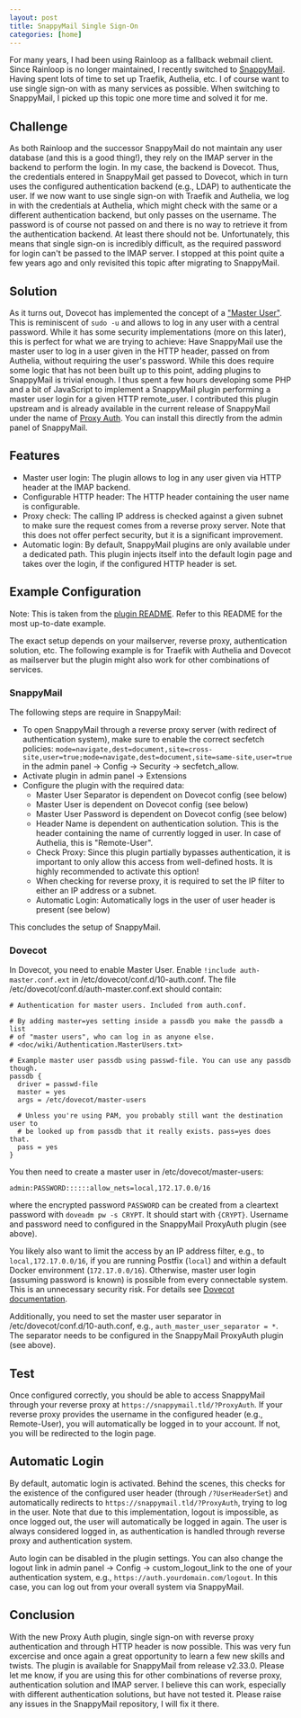 ```yaml
---
layout: post
title: SnappyMail Single Sign-On
categories: [home]
---
```


For many years, I had been using Rainloop as a fallback webmail client.
Since Rainloop is no longer maintained, I recently switched to [SnappyMail](https://snappymail.eu/).
Having spent lots of time to set up Traefik, Authelia, etc. I of course want to use single sign-on with as many services as possible.
When switching to SnappyMail, I picked up this topic one more time and solved it for me.

## Challenge

As both Rainloop and the successor SnappyMail do not maintain any user database (and this is a good thing!), they rely on the IMAP server in the backend to perform the login.
In my case, the backend is Dovecot.
Thus, the credentials entered in SnappyMail get passed to Dovecot, which in turn uses the configured authentication backend (e.g., LDAP) to authenticate the user.
If we now want to use single sign-on with Traefik and Authelia, we log in with the credentials at Authelia, which might check with the same or a different authentication backend, but only passes on the username.
The password is of course not passed on and there is no way to retrieve it from the authentication backend.
At least there should not be.
Unfortunately, this means that single sign-on is incredibly difficult, as the required password for login can't be passed to the IMAP server.
I stopped at this point quite a few years ago and only revisited this topic after migrating to SnappyMail.

## Solution

As it turns out, Dovecot has implemented the concept of a ["Master User"](https://doc.dovecot.org/configuration_manual/authentication/master_users/).
This is reminiscent of ```sudo -u``` and allows to log in any user with a central password.
While it has some security implementations (more on this later), this is perfect for what we are trying to achieve: Have SnappyMail use the master user to log in a user given in the HTTP header, passed on from Authelia, without requiring the user's password.
While this does require some logic that has not been built up to this point, adding plugins to SnappyMail is trivial enough.
I thus spent a few hours developing some PHP and a bit of JavaScript to implement a SnappyMail plugin performing a master user login for a given HTTP remote_user.
I contributed this plugin upstream and is already available in the current release of SnappyMail under the name of [Proxy Auth](https://github.com/the-djmaze/snappymail/tree/master/plugins/proxy-auth).
You can install this directly from the admin panel of SnappyMail.

## Features

- Master user login: The plugin allows to log in any user given via HTTP header at the IMAP backend.
- Configurable HTTP header: The HTTP header containing the user name is configurable.
- Proxy check: The calling IP address is checked against a given subnet to make sure the request comes from a reverse proxy server. Note that this does not offer perfect security, but it is a significant improvement.
- Automatic login: By default, SnappyMail plugins are only available under a dedicated path. This plugin injects itself into the default login page and takes over the login, if the configured HTTP header is set.

## Example Configuration

Note: This is taken from the [plugin README](https://github.com/the-djmaze/snappymail/blob/master/plugins/proxy-auth/README.md). Refer to this README for the most up-to-date example.

The exact setup depends on your mailserver, reverse proxy, authentication solution, etc.
The following example is for Traefik with Authelia and Dovecot as mailserver but the plugin might also work for other combinations of services.

### SnappyMail

The following steps are require in SnappyMail:

- To open SnappyMail through a reverse proxy server (with redirect of authentication system), make sure to enable the correct secfetch policies: ```mode=navigate,dest=document,site=cross-site,user=true;mode=navigate,dest=document,site=same-site,user=true``` in the admin panel -> Config -> Security -> secfetch_allow.
- Activate plugin in admin panel -> Extensions
- Configure the plugin with the required data:
   - Master User Separator is dependent on Dovecot config (see below)
   - Master User is dependent on Dovecot config (see below)
   - Master User Password is dependent on Dovecot config (see below)
   - Header Name is dependent on authentication solution. This is the header containing the name of currently logged in user. In case of Authelia, this is "Remote-User".
   - Check Proxy: Since this plugin partially bypasses authentication, it is important to only allow this access from well-defined hosts. It is highly recommended to activate this option!
   - When checking for reverse proxy, it is required to set the IP filter to either an IP address or a subnet.
   - Automatic Login: Automatically logs in the user of user header is present (see below)

This concludes the setup of SnappyMail.

### Dovecot

In Dovecot, you need to enable Master User.
Enable ```!include auth-master.conf.ext``` in /etc/dovecot/conf.d/10-auth.conf.
The file /etc/dovecot/conf.d/auth-master.conf.ext should contain:
```
# Authentication for master users. Included from auth.conf.

# By adding master=yes setting inside a passdb you make the passdb a list
# of "master users", who can log in as anyone else.
# <doc/wiki/Authentication.MasterUsers.txt>

# Example master user passdb using passwd-file. You can use any passdb though.
passdb {
  driver = passwd-file
  master = yes
  args = /etc/dovecot/master-users

  # Unless you're using PAM, you probably still want the destination user to
  # be looked up from passdb that it really exists. pass=yes does that.
  pass = yes
}
```

You then need to create a master user in /etc/dovecot/master-users:
```
admin:PASSWORD::::::allow_nets=local,172.17.0.0/16
```
where the encrypted password ```PASSWORD``` can be created from a cleartext password with ```doveadm pw -s CRYPT```.
It should start with ```{CRYPT}```.
Username and password need to configured in the SnappyMail ProxyAuth plugin (see above).

You likely also want to limit the access by an IP address filter, e.g., to ```local,172.17.0.0/16```, if you are running Postfix (```local```) and within a default Docker environment (```172.17.0.0/16```).
Otherwise, master user login (assuming password is known) is possible from every connectable system.
This is an unnecessary security risk.
For details see [Dovecot documentation](https://doc.dovecot.org/configuration_manual/authentication/allow_nets/).

Additionally, you need to set the master user separator in /etc/dovecot/conf.d/10-auth.conf, e.g., ```auth_master_user_separator = *```.
The separator needs to be configured in the SnappyMail ProxyAuth plugin (see above).

## Test

Once configured correctly, you should be able to access SnappyMail through your reverse proxy at ```https://snappymail.tld/?ProxyAuth```.
If your reverse proxy provides the username in the configured header (e.g., Remote-User), you will automatically be logged in to your account.
If not, you will be redirected to the login page.

## Automatic Login

By default, automatic login is activated.
Behind the scenes, this checks for the existence of the configured user header (through ```/?UserHeaderSet```) and automatically redirects to ```https://snappymail.tld/?ProxyAuth```, trying to log in the user.
Note that due to this implementation, logout is impossible, as once logged out, the user will automatically be logged in again.
The user is always considered logged in, as authentication is handled through reverse proxy and authentication system.

Auto login can be disabled in the plugin settings.
You can also change the logout link in admin panel -> Config -> custom_logout_link to the one of your authentication system, e.g., ```https://auth.yourdomain.com/logout```.
In this case, you can log out from your overall system via SnappyMail.

## Conclusion

With the new Proxy Auth plugin, single sign-on with reverse proxy authentication and through HTTP header is now possible.
This was very fun excercise and once again a great opportunity to learn a few new skills and twists.
The plugin is available for SnappyMail from release v2.33.0.
Please let me know, if you are using this for other combinations of reverse proxy, authentication solution and IMAP server.
I believe this can work, especially with different authentication solutions, but have not tested it.
Please raise any issues in the SnappyMail repository, I will fix it there.